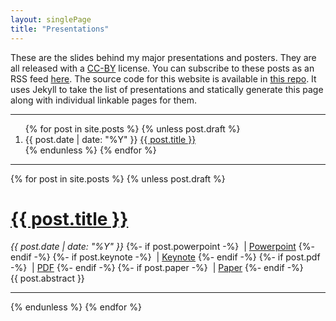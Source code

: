 ```yaml
---
layout: singlePage
title: "Presentations"
---
```


These are the slides behind my major
presentations and posters.
They are all released with a
[CC-BY](http://creativecommons.org/licenses/by/4.0/)
license.
You can subscribe to these posts as an RSS feed [here](https://bamos.github.io/presentations/feed.xml).
The source code for this website is available in
[this repo](https://github.com/bamos/presentations).
It uses Jekyll to take the list of presentations and statically generate
this page along with individual linkable pages for them.
<hr>

<ol>
{% for post in site.posts %}
{% unless post.draft %}
<li>
<span class='cvdate'>{{ post.date | date: "%Y" }}</span>
<a href="{{ site.baseurl }}/{{ post.url }}" target='_blank'>{{ post.title }}</a>
</li>
{% endunless %}
{% endfor %}
</ol>

<hr>

{% for post in site.posts %}
{% unless post.draft %}
<h1><a href="{{ site.baseurl }}/{{ post.url }}" target='_blank'>{{ post.title }}</a></h1>
<em>{{ post.date | date: "%Y" }}</em>
{%- if post.powerpoint -%}
&nbsp;| <a href="{{ site.baseurl }}/{{ post.powerpoint }}" target='_blank'>Powerpoint</a>
{%- endif -%}
{%- if post.keynote -%}
&nbsp;| <a href="{{ site.baseurl }}/{{ post.keynote }}" target='_blank'>Keynote</a>
{%- endif -%}
{%- if post.pdf -%}
&nbsp;| <a href="{{ site.baseurl }}/{{ post.pdf }}" target='_blank'>PDF</a>
{%- endif -%}
{%- if post.paper -%}
&nbsp;| <a href="{{ post.paper }}" target='_blank'>Paper</a>
{%- endif -%}
<br>
<md-block>
{{ post.abstract }}
</md-block>
<br>
<object data="{{ site.baseurl }}/{{ post.pdf }}" type='application/pdf' width="100%" height="1000px">
</object>
<hr>
{% endunless %}
{% endfor %}
